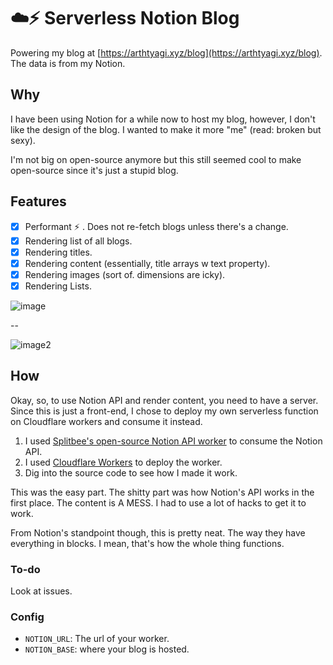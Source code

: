 # ☁️⚡ Serverless Notion Blog

Powering my blog at [https://arthtyagi.xyz/blog](https://arthtyagi.xyz/blog). The data is from my Notion.

## Why

I have been using Notion for a while now to host my blog, however, I don't like the design of the blog. I wanted to make it more "me" (read: broken but sexy).

I'm not big on open-source anymore but this still seemed cool to make open-source since it's just a stupid blog.

## Features

- [X] Performant ⚡ . Does not re-fetch blogs unless there's a change.
- [X] Rendering list of all blogs.
- [X] Rendering titles.
- [X] Rendering content (essentially, title arrays w text property).
- [X] Rendering images (sort of. dimensions are icky).
- [X] Rendering Lists.

![image](https://user-images.githubusercontent.com/41021374/182890950-1cf81d5c-0790-4d9a-8096-56b5e33a9bb2.png)

--

![image2](https://user-images.githubusercontent.com/41021374/182893665-aa7ad51b-6816-4e47-99ac-fd31080a647c.png)

## How

Okay, so, to use Notion API and render content, you need to have a server. Since this is just a front-end, I chose to deploy my own serverless function on Cloudflare workers and consume it instead.

1. I used [Splitbee's open-source Notion API worker](https://github.com/splitbee/notion-api-worker/) to consume the Notion API.
2. I used [Cloudflare Workers](https://cloudflareworkers.com/) to deploy the worker.
3. Dig into the source code to see how I made it work.

This was the easy part. The shitty part was how Notion's API works in the first place. The content is A MESS. I had to use a lot of hacks to get it to work.

From Notion's standpoint though, this is pretty neat. The way they have everything in blocks. I mean, that's how the whole thing functions.

### To-do

Look at issues.

### Config

- `NOTION_URL`: The url of your worker.
- `NOTION_BASE`: where your blog is hosted.
